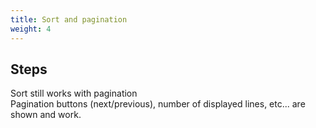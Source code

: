 ```yaml
---
title: Sort and pagination
weight: 4
---
```

## Steps

Sort still works with pagination\
Pagination buttons (next/previous), number of displayed lines, etc... are shown and work.

